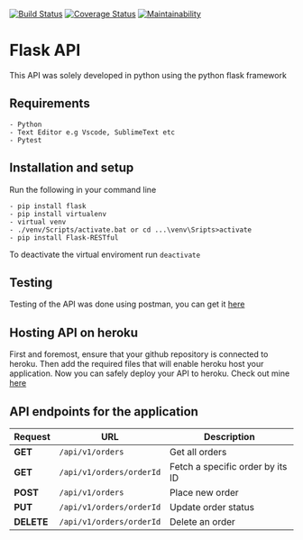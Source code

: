 [![Build Status](https://travis-ci.org/joshtrigger/flask-api.svg?branch=develop)](https://travis-ci.org/joshtrigger/flask-api) 
[![Coverage Status](https://coveralls.io/repos/github/joshtrigger/flask-api/badge.svg?branch=develop)](https://coveralls.io/github/joshtrigger/flask-api?branch=develop)
[![Maintainability](https://api.codeclimate.com/v1/badges/10e4a57f3b541a2c4da6/maintainability)](https://codeclimate.com/github/joshtrigger/flask-api/maintainability)

# Flask API
This API was solely developed in python using the python flask framework

## Requirements
    - Python
    - Text Editor e.g Vscode, SublimeText etc
    - Pytest

## Installation and setup
Run the following in your command line

    - pip install flask
    - pip install virtualenv
    - virtual venv
    - ./venv/Scripts/activate.bat or cd ...\venv\Sripts>activate 
    - pip install Flask-RESTful

To deactivate the virtual enviroment run `deactivate`

## Testing
Testing of the API was done using postman, you can get it [here](https://www.getpostman.com/) 

## Hosting API on heroku
First and foremost, ensure that your github repository is connected to heroku. Then add the required files that will enable heroku host your application. Now you can safely deploy your API to heroku. Check out mine [here](https://my-fast-food-api.herokuapp.com)

## API endpoints for the application
Request|URL|Description
---|---|---
**GET**|`/api/v1/orders`|Get all orders
**GET**|`/api/v1/orders/orderId`|Fetch a specific order by its ID
**POST**|`/api/v1/orders`|Place new order
**PUT**|`/api/v1/orders/orderId`|Update order status
**DELETE**|`/api/v1/orders/orderId`|Delete an order